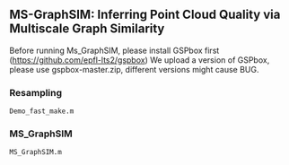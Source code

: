 ## MS-GraphSIM: Inferring Point Cloud Quality via Multiscale Graph Similarity

Before running Ms_GraphSIM, please install GSPbox first (https://github.com/epfl-lts2/gspbox) 
We upload a version of GSPbox, please use gspbox-master.zip, different versions might cause BUG.
### Resampling 
```
Demo_fast_make.m
```
### MS_GraphSIM

```markdown
MS_GraphSIM.m
```

